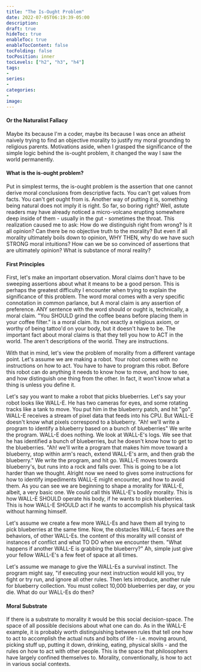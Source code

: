 ```yaml
---
title: "The Is-Ought Problem"
date: 2022-07-05T06:19:39-05:00
description:
draft: true
hideToc: true
enableToc: true
enableTocContent: false
tocFolding: false
tocPosition: inner
tocLevels: ["h2", "h3", "h4"]
tags:
-
series:
-
categories:
-
image:
---
```

#### Or the Naturalist Fallacy

Maybe its because I'm a coder, maybe its because I was once an atheist naively trying to find an objective morality to justify my moral grounding to religious parents.  Motivations aside, when I grasped the significance of the simple logic behind the is-ought problem, it changed the way I saw the world permanently.

#### What is the is-ought problem?

Put in simplest terms, the is-ought problem is the assertion that one cannot derive moral conclusions from descriptive facts.  You can't get values from facts. You can't get ought from is.  Another way of putting it is, something being natural does not imply it is right.  So far, so boring right?  Well, astute readers may have already noticed a micro-volcano erupting somewhere deep inside of them - usually in the gut - sometimes the throat. This realization caused me to ask: How do we distinguish right from wrong? Is it all opinion?  Can there be no objective truth to the morality? But even if all morality ultimately boils down to opinion, WHY THEN, why do we have such STRONG moral intuitions?  How can we be so convinced of assertions that are ultimately opinion?  What is substance of moral reality?

#### First Principles

First, let's make an important observation.  Moral claims don't have to be sweeping assertions about what it means to be a good person.  This is perhaps the greatest difficulty I encounter when trying to explain the significance of this problem.  The word moral comes with a very specific connotation in common parlance, but A moral claim is any assertion of preference.  ANY sentence with the word should or ought is, technically, a moral claim.  "You SHOULD grind the coffee beans before placing them in your coffee filter." is a moral claim.  Its not exactly a religious axiom, or worthy of being tattoo'd on your body, but it doesn't have to be.  The important fact about moral claims is that they tell you how to ACT in the world.  The aren't descriptions of the world.  They are instructions.

With that in mind, let's view the problem of morality from a different vantage point.  Let's assume we are making a robot.  Your robot comes with no instructions on how to act.  You have to have to program this robot.  Before this robot can do anything it needs to know how to move, and how to see, and how distinguish one thing from the other.  In fact, it won't know what a thing is unless you define it.

Let's say you want to make a robot that picks blueberries.  Let's say your robot looks like WALL-E.  He has two cameras for eyes, and some rotating tracks like a tank to move.  You put him in the blueberry patch, and hit "go".  WALL-E receives a stream of pixel data that feeds into his CPU.  But WALL-E doesn't know what pixels correspond to a blueberry.  "Ah! we'll write a program to identify a blueberry based on a bunch of blueberries"  We write the program.  WALL-E does nothing. We look at WALL-E's logs.  We see that he has identified a bunch of blueberries, but he doesn't know how to get to the blueberries. "Ah! we'll write a program that makes him move toward a blueberry, stop within arm's reach, extend WALL-E's arm, and then grab the blueberry." We write the program, and hit go. WALL-E moves towards blueberry's, but runs into a rock and falls over.  This is going to be a lot harder than we thought.  Alright now we need to gives some instructions for how to identify impediments WALL-E might encounter, and how to avoid them.  As you can see we are beginning to shape a morality for WALL-E, albeit, a very basic one.  We could call this WALL-E's bodily morality. This is how WALL-E SHOULD operate his body, if he wants to pick blueberries. This is how WALL-E SHOULD act if he wants to accomplish his physical task without harming himself.  

Let's assume we create a few more WALL-Es and have them all trying to pick blueberries at the same time.  Now, the obstacles WALL-E faces are the behaviors, of other WALL-Es. the content of this morality will consist of instances of conflict and what TO DO when we encounter them.  "What happens if another WALL-E is grabbing the blueberry?" Ah, simple just give your fellow WALL-E's a few feet of space at all times.

Let's assume we manage to give the WALL-Es a survival instinct. The program might say, "if executing your next instruction would kill you, try fight or try run, and ignore all other rules.  Then lets introduce, another rule for blueberry collection.  You must collect 10,000 blueberries per day, or you die. What do our WALL-Es do then?

#### Moral Substrate

If there is a substrate to morality it would be this social decision-space.  The space of all possible decisions about what one can do.  As in the WALL-E example, it is probably worth distinguishing between rules that tell one how to act to accomplish the actual nuts and bolts of life - i.e. moving around, picking stuff up, putting it down, drinking, eating, physical skills - and the rules on how to act with other people.  This is the space that philosophers have largely confined themselves to.  Morality, conventionally, is how to act in various social contexts.  